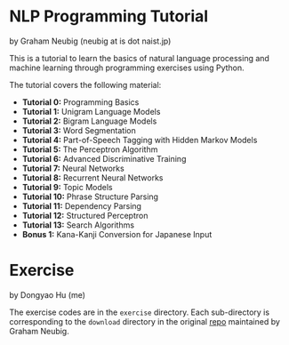 NLP Programming Tutorial
========================

by Graham Neubig (neubig at is dot naist.jp)

This is a tutorial to learn the basics of natural language processing and machine learning through programming exercises using Python.

The tutorial covers the following material:

  * **Tutorial 0:** Programming Basics
  * **Tutorial 1:** Unigram Language Models
  * **Tutorial 2:** Bigram Language Models
  * **Tutorial 3:** Word Segmentation
  * **Tutorial 4:** Part-of-Speech Tagging with Hidden Markov Models
  * **Tutorial 5:** The Perceptron Algorithm
  * **Tutorial 6:** Advanced Discriminative Training
  * **Tutorial 7:** Neural Networks
  * **Tutorial 8:** Recurrent Neural Networks  
  * **Tutorial 9:** Topic Models
  * **Tutorial 10:** Phrase Structure Parsing
  * **Tutorial 11:** Dependency Parsing
  * **Tutorial 12:** Structured Perceptron
  * **Tutorial 13:** Search Algorithms 
  * **Bonus 1:** Kana-Kanji Conversion for Japanese Input
  
# Exercise

by Dongyao Hu (me)

The exercise codes are in the `exercise` directory. Each sub-directory is corresponding to the `download` directory in the original [repo](https://github.com/neubig/nlptutorial) maintained by Graham Neubig.